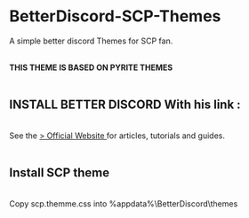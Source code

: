 # BetterDiscord-SCP-Themes
<p>A simple better discord Themes for SCP fan.
<br><br>

<b> THIS THEME IS BASED ON PYRITE THEMES </b>
<br><br>


## INSTALL BETTER DISCORD With his link :
<br>
  See the <a href="https://betterdiscord.app/" target="_blank">> Official Website </a> for articles, tutorials and guides.
<br><br>

## Install SCP theme
<br>
Copy scp.themme.css into %appdata%\BetterDiscord\themes
